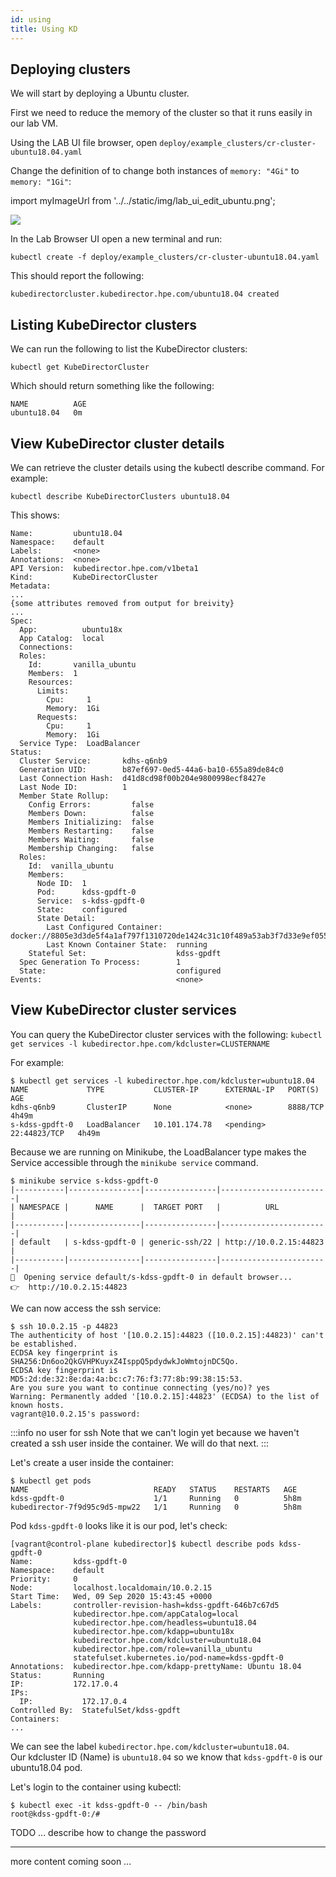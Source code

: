 ```yaml
---
id: using 
title: Using KD
---
```


## Deploying clusters

We will start by deploying a Ubuntu cluster.  

First we need to reduce the memory of the cluster so that it runs easily in our lab VM.

Using the LAB UI file browser, open `deploy/example_clusters/cr-cluster-ubuntu18.04.yaml`

Change the definition of to change both instances of `memory: "4Gi"` to `memory: "1Gi"`:

import myImageUrl from '../../static/img/lab_ui_edit_ubuntu.png';

<img src={myImageUrl}/>


In the Lab Browser UI open a new terminal and run: 

```
kubectl create -f deploy/example_clusters/cr-cluster-ubuntu18.04.yaml
```

This should report the following:

```
kubedirectorcluster.kubedirector.hpe.com/ubuntu18.04 created
```

## Listing KubeDirector clusters

We can run the following to list the KubeDirector clusters:

```
kubectl get KubeDirectorCluster
```

Which should return something like the following:

```
NAME          AGE
ubuntu18.04   0m
```

## View KubeDirector cluster details

We can retrieve the cluster details using the kubectl describe command.
For example:

```
kubectl describe KubeDirectorClusters ubuntu18.04
```

This shows:

```
Name:         ubuntu18.04
Namespace:    default
Labels:       <none>
Annotations:  <none>
API Version:  kubedirector.hpe.com/v1beta1
Kind:         KubeDirectorCluster
Metadata:
... 
{some attributes removed from output for breivity}
...
Spec:
  App:          ubuntu18x
  App Catalog:  local
  Connections:
  Roles:
    Id:       vanilla_ubuntu
    Members:  1
    Resources:
      Limits:
        Cpu:     1
        Memory:  1Gi
      Requests:
        Cpu:     1
        Memory:  1Gi
  Service Type:  LoadBalancer
Status:
  Cluster Service:       kdhs-q6nb9
  Generation UID:        b87ef697-0ed5-44a6-ba10-655a89de84c0
  Last Connection Hash:  d41d8cd98f00b204e9800998ecf8427e
  Last Node ID:          1
  Member State Rollup:
    Config Errors:         false
    Members Down:          false
    Members Initializing:  false
    Members Restarting:    false
    Members Waiting:       false
    Membership Changing:   false
  Roles:
    Id:  vanilla_ubuntu
    Members:
      Node ID:  1
      Pod:      kdss-gpdft-0
      Service:  s-kdss-gpdft-0
      State:    configured
      State Detail:
        Last Configured Container:   docker://8805e3d3de5f4a1af797f1310720de1424c31c10f489a53ab3f7d33e9ef05589
        Last Known Container State:  running
    Stateful Set:                    kdss-gpdft
  Spec Generation To Process:        1
  State:                             configured
Events:                              <none>
```

## View KubeDirector cluster services

You can query the KubeDirector cluster services with the following:  `kubectl get services -l kubedirector.hpe.com/kdcluster=CLUSTERNAME`

For example:

```
$ kubectl get services -l kubedirector.hpe.com/kdcluster=ubuntu18.04
NAME             TYPE           CLUSTER-IP      EXTERNAL-IP   PORT(S)        AGE
kdhs-q6nb9       ClusterIP      None            <none>        8888/TCP       4h49m
s-kdss-gpdft-0   LoadBalancer   10.101.174.78   <pending>     22:44823/TCP   4h49m
```

Because we are running on Minikube, the LoadBalancer type makes the Service accessible through the `minikube service` command.

```
$ minikube service s-kdss-gpdft-0
|-----------|----------------|----------------|------------------------|
| NAMESPACE |      NAME      |  TARGET PORT   |          URL           |
|-----------|----------------|----------------|------------------------|
| default   | s-kdss-gpdft-0 | generic-ssh/22 | http://10.0.2.15:44823 |
|-----------|----------------|----------------|------------------------|
🎉  Opening service default/s-kdss-gpdft-0 in default browser...
👉  http://10.0.2.15:44823
```

We can now access the ssh service:

```
$ ssh 10.0.2.15 -p 44823
The authenticity of host '[10.0.2.15]:44823 ([10.0.2.15]:44823)' can't be established.
ECDSA key fingerprint is SHA256:Dn6oo2QkGVHPKuyxZ4IsppQ5pdydwkJoWmtojnDC5Qo.
ECDSA key fingerprint is MD5:2d:de:32:8e:da:4a:bc:c7:76:f3:77:8b:99:38:15:53.
Are you sure you want to continue connecting (yes/no)? yes
Warning: Permanently added '[10.0.2.15]:44823' (ECDSA) to the list of known hosts.
vagrant@10.0.2.15's password:
```

:::info no user for ssh
Note that we can't login yet because we haven't created a ssh user inside the container.
We will do that next.
:::

Let's create a user inside the container:

```
$ kubectl get pods
NAME                            READY   STATUS    RESTARTS   AGE
kdss-gpdft-0                    1/1     Running   0          5h8m
kubedirector-7f9d95c9d5-mpw22   1/1     Running   0          5h8m
```

Pod `kdss-gpdft-0` looks like it is our pod, let's check:

```
[vagrant@control-plane kubedirector]$ kubectl describe pods kdss-gpdft-0 
Name:         kdss-gpdft-0
Namespace:    default
Priority:     0
Node:         localhost.localdomain/10.0.2.15
Start Time:   Wed, 09 Sep 2020 15:43:45 +0000
Labels:       controller-revision-hash=kdss-gpdft-646b7c67d5
              kubedirector.hpe.com/appCatalog=local
              kubedirector.hpe.com/headless=ubuntu18.04
              kubedirector.hpe.com/kdapp=ubuntu18x
              kubedirector.hpe.com/kdcluster=ubuntu18.04
              kubedirector.hpe.com/role=vanilla_ubuntu
              statefulset.kubernetes.io/pod-name=kdss-gpdft-0
Annotations:  kubedirector.hpe.com/kdapp-prettyName: Ubuntu 18.04
Status:       Running
IP:           172.17.0.4
IPs:
  IP:           172.17.0.4
Controlled By:  StatefulSet/kdss-gpdft
Containers:
...
```

We can see the label `kubedirector.hpe.com/kdcluster=ubuntu18.04`.  
Our kdcluster ID (Name) is `ubuntu18.04` so we know that `kdss-gpdft-0` is our ubuntu18.04 pod.

Let's login to the container using kubectl:

```
$ kubectl exec -it kdss-gpdft-0 -- /bin/bash
root@kdss-gpdft-0:/# 
```

TODO ... describe how to change the password

---

more content coming soon ...
